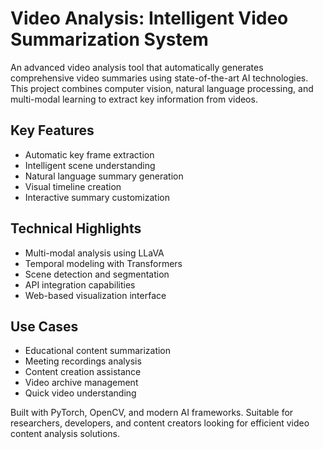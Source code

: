 # Video Analysis: Intelligent Video Summarization System

An advanced video analysis tool that automatically generates comprehensive video summaries using state-of-the-art AI technologies. This project combines computer vision, natural language processing, and multi-modal learning to extract key information from videos.

## Key Features
- Automatic key frame extraction
- Intelligent scene understanding
- Natural language summary generation
- Visual timeline creation
- Interactive summary customization

## Technical Highlights
- Multi-modal analysis using LLaVA
- Temporal modeling with Transformers
- Scene detection and segmentation
- API integration capabilities
- Web-based visualization interface

## Use Cases
- Educational content summarization
- Meeting recordings analysis
- Content creation assistance
- Video archive management
- Quick video understanding

Built with PyTorch, OpenCV, and modern AI frameworks. Suitable for researchers, developers, and content creators looking for efficient video content analysis solutions.
